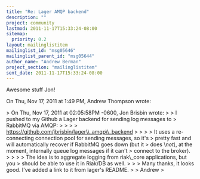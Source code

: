 ```yaml
---
title: "Re: Lager AMQP backend"
description: ""
project: community
lastmod: 2011-11-17T15:33:24-08:00
sitemap:
  priority: 0.2
layout: mailinglistitem
mailinglist_id: "msg05646"
mailinglist_parent_id: "msg05644"
author_name: "Andrew Berman"
project_section: "mailinglistitem"
sent_date: 2011-11-17T15:33:24-08:00
---
```



Awesome stuff Jon!

On Thu, Nov 17, 2011 at 1:49 PM, Andrew Thompson  wrote:

&gt; On Thu, Nov 17, 2011 at 02:05:58PM -0600, Jon Brisbin wrote:
&gt; &gt; I pushed to my Github a Lager backend for sending log messages to
&gt; RabbitMQ via AMQP:
&gt; &gt;
&gt; &gt; https://github.com/jbrisbin/lager\\_amqp\\_backend
&gt; &gt;
&gt; &gt; It uses a re-connecting connection pool for sending messages, so it's
&gt; pretty fast and will automatically recover if RabbitMQ goes down (but it
&gt; does \\*not\\*, at the moment, internally queue log messages if it can't
&gt; connect to the broker).
&gt; &gt;
&gt; &gt; The idea is to aggregate logging from riak\\_core applications, but you
&gt; should be able to use it in Riak/DB as well.
&gt; &gt;
&gt; Many thanks, it looks good. I've added a link to it from lager's README.
&gt;
&gt; Andrew
&gt;

